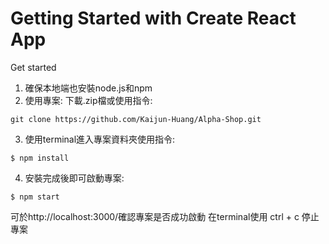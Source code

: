 # Getting Started with Create React App

Get started

1. 確保本地端也安裝node.js和npm  
2. 使用專案: 下載.zip檔或使用指令: 
```
git clone https://github.com/Kaijun-Huang/Alpha-Shop.git
```
3. 使用terminal進入專案資料夾使用指令:
```
$ npm install 
```
4. 安裝完成後即可啟動專案:
```
$ npm start
```
可於http://localhost:3000/確認專案是否成功啟動
在terminal使用 ctrl + c 停止專案
